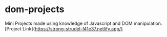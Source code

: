 # dom-projects

Mini Projects made using knowledge of Javascript and DOM manipulation.
[Project Link]{https://strong-strudel-f41e37.netlify.app/}
